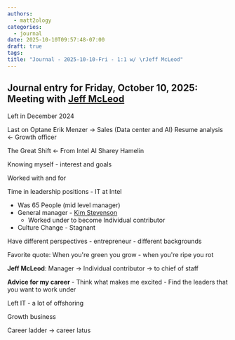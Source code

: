 ```yaml
---
authors:
  - matt2ology
categories:
  - journal
date: 2025-10-10T09:57:48-07:00
draft: true
tags:
title: "Journal - 2025-10-10-Fri - 1:1 w/ \rJeff McLeod"
---
```


## Journal entry for Friday, October 10, 2025: Meeting with [Jeff McLeod](https://www.linkedin.com/in/jeff-mcleod99/)

Left in December 2024

Last on Optane
Erik Menzer -> Sales (Data center and AI)
Resume analysis <- Growth officer

The Great Shift <- From Intel AI
Sharey Hamelin

Knowing myself - interest and goals

Worked with and for

Time in leadership positions - IT at Intel
- Was 65 People (mid level manager)
- General manager - [Kim Stevenson](https://www.linkedin.com/in/kimsstevenson/)
    - Worked under to become Individual contributor
- Culture Change - Stagnant

Have different perspectives - entrepreneur - different backgrounds

Favorite quote: When you're green you grow - when you're ripe you rot

**Jeff McLeod**: Manager -> Individual contributor -> to chief of staff

**Advice for my career** - Think what makes me excited - Find the leaders that you want to work under

Left IT - a lot of offshoring

Growth business

Career ladder -> career latus
